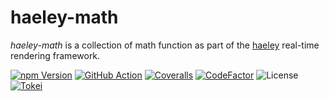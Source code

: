 # haeley-math

*haeley-math* is a collection of math function as part of the [haeley](https://github.com/halb3/haeley) real-time rendering framework.

[![npm Version](https://img.shields.io/npm/v/haeley-math.svg)](https://www.npmjs.com/package/haeley-math)
[![GitHub Action](https://img.shields.io/github/workflow/status/halb3/haeley-math/test.svg)](https://github.com/halb3/haeley-math/actions)
[![Coveralls](https://img.shields.io/coveralls/github/halb3/haeley-math.svg?logo=coveralls)](https://coveralls.io/github/halb3/haeley-math/)
[![CodeFactor](https://img.shields.io/codefactor/grade/github/halb3/haeley-math/main.svg?logo=codefactor)](https://www.codefactor.io/repository/github/halb3/haeley-math/)
![License](https://img.shields.io/github/license/halb3/haeley-math.svg?logo=coveralls)
[![Tokei](https://img.shields.io/tokei/lines/github/halb3/haeley-math)](https://github.com/Aaronepower/tokei)
